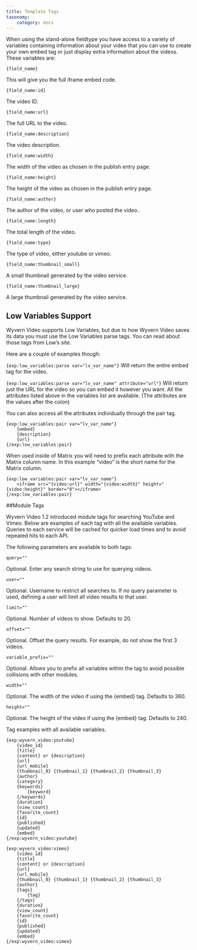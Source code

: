 ```yaml
---
title: Template Tags
taxonomy:
    category: docs
---
```


When using the stand-alone fieldtype you have access to a variety of variables containing information about your video that you can use to create your own embed tag or just display extra information about the videos. These variables are:

``{field_name}``

This will give you the full iframe embed code.

``{field_name:id}``

The video ID.

``{field_name:url}``

The full URL to the video.

``{field_name:description}``

The video description.

``{field_name:width}``

The width of the video as chosen in the publish entry page.

``{field_name:height}``

The height of the video as chosen in the publish entry page.

``{field_name:author}``

The author of the video, or user who posted the video..

``{field_name:length}``

The total length of the video.

``{field_name:type}``

The type of video, either youtube or vimeo.

``{field_name:thumbnail_small}``

A small thumbnail generated by the video service.

``{field_name:thumbnail_large}``

A large thumbnail generated by the video service.

## Low Variables Support
Wyvern Video supports Low Variables, but due to how Wyvern Video saves its data you must use the Low Variables parse tags. You can read about those tags from Low’s site.

Here are a couple of examples though:

``{exp:low_variables:parse var="lv_var_name"}`` Will return the entire embed tag for the video.

``{exp:low_variables:parse var="lv_var_name" attribute="url"}`` Will return just the URL for the video so you can embed it however you want. All the attributes listed above in the variables list are available. (The attributes are the values after the colon)

You can also access all the attributes individually through the pair tag.

```
{exp:low_variables:pair var="lv_var_name"}
    {embed}
    {description}
    {url}
{/exp:low_variables:pair}
```

When used inside of Matrix you will need to prefix each attribute with the Matrix column name. In this example “video” is the short name for the Matrix column.

```
{exp:low_variables:pair var="lv_var_name"}
    <iframe src="{video:url}" width="{video:width}" height="{video:height}" border="0"></iframe>
{/exp:low_variables:pair}
```

##Module Tags

Wyvern Video 1.2 introduced module tags for searching YouTube and Vimeo. Below are examples of each tag with all the available variables. Queries to each service will be cached for quicker load times and to avoid repeated hits to each API.

The following parameters are available to both tags:

``query=""``

Optional. Enter any search string to use for querying videos.

``user=""``

Optional. Username to restrict all searches to. If no query parameter is used, defining a user will limit all video results to that user.

``limit=""``

Optional. Number of videos to show. Defaults to 20.

``offset=""``

Optional. Offset the query results. For example, do not show the first 3 videos.

``variable_prefix=""``

Optional. Allows you to prefix all variables within the tag to avoid possible collisions with other modules.

``width=""``

Optional. The width of the video if using the {embed} tag. Defaults to 360.

``height=""``

Optional. The height of the video if using the {embed} tag. Defaults to 240.

Tag examples with all available variables.

```
{exp:wyvern_video:youtube}
    {video_id}
    {title}
    {content} or {description}
    {url}
    {url_mobile}
    {thumbnail_0} {thumbnail_1} {thumbnail_2} {thumbnail_3}
    {author}
    {category}
    {keywords}
        {keyword}
    {/keywords}
    {duration}
    {view_count}
    {favorite_count}
    {id}
    {published}
    {updated}
    {embed}
{/exp:wyvern_video:youtube}
```

```
{exp:wyvern_video:vimeo}
    {video_id}
    {title}
    {content} or {description}
    {url}
    {url_mobile}
    {thumbnail_0} {thumbnail_1} {thumbnail_2} {thumbnail_3}
    {author}
    {tags}
        {tag}
    {/tags}
    {duration}
    {view_count}
    {favorite_count}
    {id}
    {published}
    {updated}
    {embed}
{/exp:wyvern_video:vimeo}
```